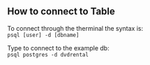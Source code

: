 ## How to connect to Table

To connect through the therminal the syntax is:\
  `psql [user] -d [dbname]`

Type to connect to the example db:\
`psql postgres -d dvdrental`

